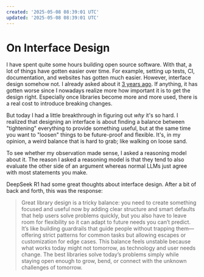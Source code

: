 ```yaml
---
created: '2025-05-08 08:39:01 UTC'
updated: '2025-05-08 08:39:01 UTC'
---
```


# On Interface Design

I have spent quite some hours building open source software.
With that, a lot of things have gotten easier over time.
For example, setting up tests, CI, documentation, and websites has gotten much easier.
However, interface design somehow not.
I already asked about it [3 years ago](https://discourse.julialang.org/t/any-guides-on-designing-an-interface/77173).
If anything, it has gotten worse since I nowadays realize more how important it is to get the design right.
Especially once libraries become more and more used, there is a real cost to introduce breaking changes.

But today I had a little breakthrough in figuring out *why* it's so hard.
I realized that designing an interface is about finding a balance between "tightening" everything to provide something useful, but at the same time you want to "loosen" things to be future-proof and flexible.
It's, in my opinion, a weird balance that is hard to grab; like walking on loose sand.

To see whether my observation made sense, I asked a reasoning model about it.
The reason I asked a reasoning model is that they tend to also evaluate the other side of an argument whereas normal LLMs just agree with most statements you make.

DeepSeek R1 had some great thoughts about interface design.
After a bit of back and forth, this was the response:

> Great library design is a tricky balance: you need to create something focused and useful now by adding clear structure and smart defaults that help users solve problems quickly, but you also have to leave room for flexibility so it can adapt to future needs you can’t predict. It’s like building guardrails that guide people without trapping them—offering strict patterns for common tasks but allowing escapes or customization for edge cases. This balance feels unstable because what works today might not tomorrow, as technology and user needs change. The best libraries solve today’s problems simply while staying open enough to grow, bend, or connect with the unknown challenges of tomorrow.

